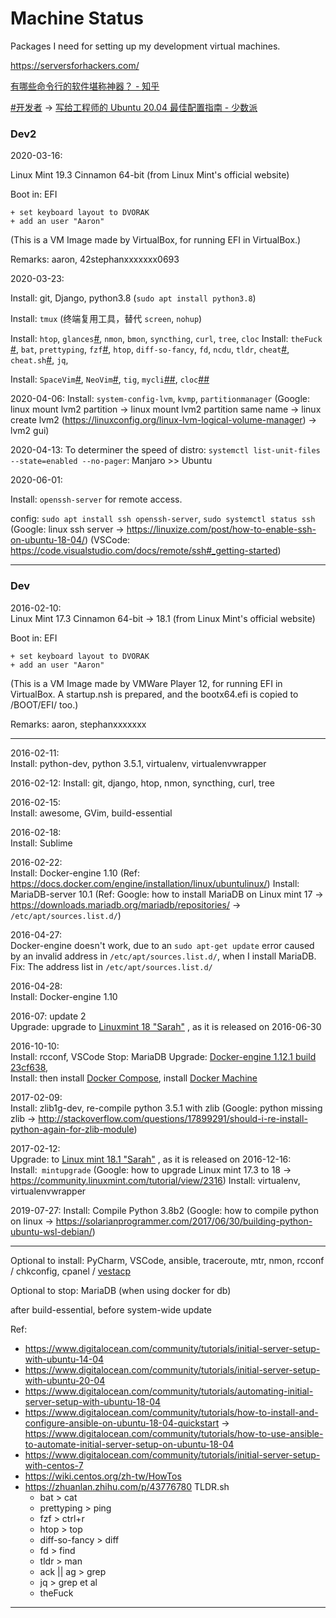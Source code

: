 Machine Status
====
Packages I need for setting up my development virtual machines.

https://serversforhackers.com/

[有哪些命令行的软件堪称神器？ - 知乎](https://www.zhihu.com/question/59227720/answer/578875058)

[#开发者]([https://sspai.com/tag/开发者) -> [写给工程师的 Ubuntu 20.04 最佳配置指南 - 少数派](https://sspai.com/post/60411)

### Dev2

2020-03-16:

Linux Mint 19.3 Cinnamon 64-bit (from Linux Mint's official website)

Boot in: EFI

    + set keyboard layout to DVORAK
    + add an user "Aaron"
(This is a VM Image made by VirtualBox, for running EFI in VirtualBox.)

Remarks: aaron, 42stephanxxxxxxx0693

2020-03-23:

Install: git, Django, python3.8 (`sudo apt install python3.8`)

Install: `tmux` (终端复用工具，替代 `screen`, `nohup`)

Install:  `htop`, `glances`[#](https://nicolargo.github.io/glances/), `nmon`, `bmon`, `syncthing`, `curl`, `tree`, `cloc`
Install: `theFuck` [#](https://github.com/nvbn/thefuck), `bat`, `prettyping`, `fzf`[#](https://github.com/junegunn/fzf), `htop`, `diff-so-fancy`, `fd`, `ncdu`, `tldr`, `cheat`[#](https://github.com/cheat/cheat), `cheat.sh`[#](https://github.com/chubin/cheat.sh), `jq`, 

Install:  `SpaceVim`[#](https://github.com/SpaceVim/SpaceVim), `NeoVim`[#](https://neovim.io/), `tig`, `mycli`[#](https://www.mycli.net/)[#](https://github.com/dbcli/mycli), `cloc`[#](http://cloc.sourceforge.net/)[#](https://github.com/AlDanial/cloc)

2020-04-06:
Install: `system-config-lvm`, `kvmp`, `partitionmanager` (Google: linux mount lvm2 partition -> linux mount lvm2 partition same name -> linux create lvm2 (https://linuxconfig.org/linux-lvm-logical-volume-manager) -> lvm2 gui)

2020-04-13: To determiner the speed of distro: `systemctl list-unit-files --state=enabled --no-pager`: Manjaro >> Ubuntu



2020-06-01:

Install: `openssh-server` for remote access.

config: `sudo apt install ssh openssh-server`, `sudo systemctl status ssh` (Google: linux ssh server -> https://linuxize.com/post/how-to-enable-ssh-on-ubuntu-18-04/) (VSCode: https://code.visualstudio.com/docs/remote/ssh#_getting-started)

----

### Dev

2016-02-10:  
Linux Mint 17.3 Cinnamon 64-bit -> 18.1 (from Linux Mint's official website)

Boot in: EFI

    + set keyboard layout to DVORAK
    + add an user "Aaron"
(This is a VM Image made by VMWare Player 12, for running EFI in VirtualBox. A startup.nsh is prepared, and the bootx64.efi is copied to /BOOT/EFI/ too.)


Remarks: aaron, stephanxxxxxxx

----

2016-02-11:  
Install: python-dev, python 3.5.1, virtualenv, virtualenvwrapper

2016-02-12: 
Install: git, django, htop, nmon, syncthing, curl, tree

2016-02-15:  
Install: awesome, GVim, build-essential

2016-02-18:  
Install: Sublime

2016-02-22:  
Install: Docker-engine 1.10 (Ref: https://docs.docker.com/engine/installation/linux/ubuntulinux/)
Install: MariaDB-server 10.1 (Ref: Google: how to install MariaDB on Linux mint 17 -> https://downloads.mariadb.org/mariadb/repositories/ ->  `/etc/apt/sources.list.d/`)

2016-04-27:  
Docker-engine doesn't work, due to an `sudo apt-get update` error caused by an invalid address in `/etc/apt/sources.list.d/`, when I install MariaDB.
Fix: The address list in `/etc/apt/sources.list.d/`

2016-04-28:  
Install: Docker-engine 1.10

2016-07: update 2  
Upgrade: upgrade to [Linuxmint 18 "Sarah"](http://blog.linuxmint.com/?p=3068) , as it is released on 2016-06-30

2016-10-10:  
Install: rcconf, VSCode
Stop: MariaDB
Upgrade: [Docker-engine 1.12.1 build 23cf638](https://docs.docker.com/engine/installation/linux/ubuntulinux/),  
Install: then install [Docker Compose](https://docs.docker.com/compose/install/), install [Docker Machine](https://docs.docker.com/machine/install-machine/)

2017-02-09:  
Install: zlib1g-dev, re-compile python 3.5.1 with zlib (Google: python missing zlib -> http://stackoverflow.com/questions/17899291/should-i-re-install-python-again-for-zlib-module)

2017-02-12:  
Upgrade: to [Linux mint 18.1 "Sarah"](http://blog.linuxmint.com/?p=3181) , as it is released on 2016-12-16:  
Install:` mintupgrade` (Google: how to upgrade Linux mint 17.3 to 18 -> https://community.linuxmint.com/tutorial/view/2316)
Install: virtualenv, virtualenvwrapper

2019-07-27:
Install: Compile Python 3.8b2 (Google: how to compile python on linux -> https://solarianprogrammer.com/2017/06/30/building-python-ubuntu-wsl-debian/)

----
Optional to install:  PyCharm, VSCode, ansible, traceroute, mtr, nmon, rcconf / chkconfig, cpanel / [vestacp](https://vestacp.com/)

Optional to stop: MariaDB (when using docker for db)

after build-essential, before system-wide update



Ref:
* https://www.digitalocean.com/community/tutorials/initial-server-setup-with-ubuntu-14-04
* https://www.digitalocean.com/community/tutorials/initial-server-setup-with-ubuntu-20-04
* https://www.digitalocean.com/community/tutorials/automating-initial-server-setup-with-ubuntu-18-04
*  https://www.digitalocean.com/community/tutorials/how-to-install-and-configure-ansible-on-ubuntu-18-04-quickstart -> https://www.digitalocean.com/community/tutorials/how-to-use-ansible-to-automate-initial-server-setup-on-ubuntu-18-04
* https://www.digitalocean.com/community/tutorials/initial-server-setup-with-centos-7
* https://wiki.centos.org/zh-tw/HowTos
* https://zhuanlan.zhihu.com/p/43776780 TLDR.sh
  * bat > cat
  * prettyping > ping
  * fzf > ctrl+r
  * htop > top
  * diff-so-fancy > diff
  * fd > find
  * tldr > man
  * ack || ag > grep
  * jq > grep et al
  * theFuck

----
